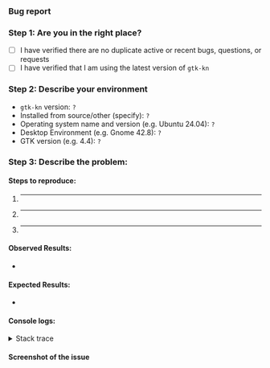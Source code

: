 ### Bug report

<!--
Any HTML comment will be stripped when the markdown is rendered, so you don't need to delete them.

Put an x inside the [] like this: [x] to mark the checkbox.
-->

### Step 1: Are you in the right place?

- [ ] I have verified there are no duplicate active or recent bugs, questions, or requests
- [ ] I have verified that I am using the latest version of `gtk-kn`

### Step 2: Describe your environment

- `gtk-kn` version: `?`
- Installed from source/other (specify): `?`
- Operating system name and version (e.g. Ubuntu 24.04): `?`
- Desktop Environment (e.g. Gnome 42.8): `?`
- GTK version (e.g. 4.4): `?`

### Step 3: Describe the problem:

#### Steps to reproduce:

1. _____
2. _____
3. _____

<!--
What happened?  This could be a description, log output, etc.
-->

#### Observed Results:

*

<!--
What did you expect to happen?
-->

#### Expected Results:

*

#### Console logs:

<!--
If you have a relevant stack trace, please paste it below.
-->
<details>
<summary>Stack trace</summary>
```
<PASTE STACKTRACE OUTPUT HERE>
```
</details>

#### Screenshot of the issue
<!--
Adding pictures/screenshots/videos of the expected/actual result is very helpful
-->
